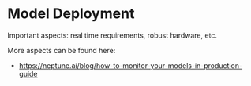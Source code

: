 
# Model Deployment

Important aspects: real time requirements, robust hardware, etc.

More aspects can be found here:
- https://neptune.ai/blog/how-to-monitor-your-models-in-production-guide

